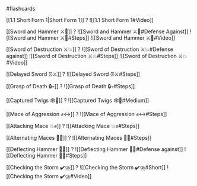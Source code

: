 #flashcards

[[1.1 Short Form 1|Short Form 1]]
?
![[1.1 Short Form 1#Video]]

[[Sword and Hammer ⚔️🔨]]
?
![[Sword and Hammer ⚔️🔨#Defense Against]]
![[Sword and Hammer ⚔️🔨#Steps]]
![[Sword and Hammer ⚔️🔨#Video]]
<!--SR:!2024-09-21,20,130-->

[[Sword of Destruction ⚔️💥]]
?
![[Sword of Destruction ⚔️💥#Defense against]]
![[Sword of Destruction ⚔️💥#Steps]]
![[Sword of Destruction ⚔️💥#Video]]
<!--SR:!2024-09-27,137,250-->

[[Delayed Sword ⏰⚔️]]
?
![[Delayed Sword ⏰⚔️#Steps]]
<!--SR:!2024-10-06,290,310-->

[[Grasp of Death 🔒💀]]
?
![[Grasp of Death 🔒💀#Steps]]
<!--SR:!2025-11-09,443,230-->

[[Captured Twigs 🕸️🌿]]
?
![[Captured Twigs 🕸️🌿#Medium]]
<!--SR:!2024-10-01,57,215-->

[[Mace of Aggression ✊↔️]]
?
![[Mace of Aggression ✊↔️#Steps]]
<!--SR:!2024-10-13,34,150-->

[[Attacking Mace 💥✊]]
?
![[Attacking Mace 💥✊#Steps]]
<!--SR:!2024-09-28,23,170-->

[[Alternating Maces 🔄✊]]
?
![[Alternating Maces 🔄✊#Steps]]
<!--SR:!2024-10-31,288,308-->

[[Deflecting Hammer 🤺🔨]]
?
![[Deflecting Hammer 🤺🔨#Defense against]]
![[Deflecting Hammer 🤺🔨#Steps]]
<!--SR:!2024-09-19,18,150-->

[[Checking the Storm ✔️⛈️]]
?
![[Checking the Storm ✔️⛈️#Short]]
![[Checking the Storm ✔️⛈️#Video]]
<!--SR:!2024-09-12,7,150-->


